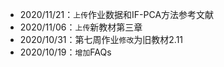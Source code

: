 - 2020/11/21：`上传`作业数据和IF-PCA方法参考文献
- 2020/11/06：`上传`新教材第三章
- 2020/10/31：第七周作业`修改`为旧教材2.11
- 2020/10/19：`增加`FAQs
